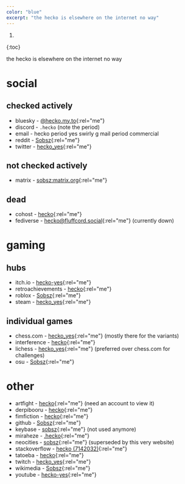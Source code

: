 ```yaml
---
color: "blue"
excerpt: "the hecko is elsewhere on the internet no way"
---
```


1. 
{:toc}

the hecko is elsewhere on the internet no way

# social

## checked actively

- bluesky - [@hecko.my.to](https://bsky.app/profile/hecko.my.to){:rel="me"}
- discord - `.hecko` (note the period)
- email - hecko period yes swirly g mail period commercial
- reddit - [Sobsz](https://www.reddit.com/user/Sobsz){:rel="me"}
- twitter - [hecko_yes](https://twitter.com/hecko_yes){:rel="me"}

## not checked actively

- matrix - [sobsz:matrix.org](https://matrix.to/#/@sobsz:matrix.org){:rel="me"}

## dead

- cohost - [hecko](https://cohost.org/hecko){:rel="me"}
- fediverse - [hecko@fluffcord.social](https://fluffcord.social/@hecko){:rel="me"} (currently down)

# gaming

## hubs

- itch.io - [hecko-yes](https://hecko-yes.itch.io/){:rel="me"}
- retroachievements - [hecko](https://retroachievements.org/user/hecko){:rel="me"}
- roblox - [Sobsz](https://www.roblox.com/users/124271832/profile){:rel="me"}
- steam - [hecko_yes](https://steamcommunity.com/id/hecko_yes){:rel="me"}

## individual games

- chess.com - [hecko_yes](https://www.chess.com/member/hecko_yes){:rel="me"} (mostly there for the variants)
- interference - [hecko](https://www.playinterference.com/players/hecko){:rel="me"}
- lichess - [hecko_yes](https://lichess.org/@/hecko_yes){:rel="me"} (preferred over chess.com for challenges)
- osu - [Sobsz](https://osu.ppy.sh/users/7557974){:rel="me"}

# other

- artfight - [hecko](https://artfight.net/~hecko){:rel="me"} (need an account to view it)
- derpibooru - [hecko](https://derpibooru.org/profiles/hecko){:rel="me"}
- fimfiction - [hecko](https://www.fimfiction.net/user/335946/hecko){:rel="me"}
- github - [Sobsz](https://github.com/Sobsz){:rel="me"}
- keybase - [sobsz](https://keybase.io/sobsz){:rel="me"} (not used anymore)
- miraheze - [.hecko](https://meta.miraheze.org/wiki/User:.hecko){:rel="me"}
- neocities - [sobsz](https://sobsz.neocities.org/){:rel="me"} (superseded by this very website)
- stackoverflow - [hecko (7142032)](https://stackoverflow.com/users/7142032/hecko){:rel="me"}
- tatoeba - [hecko](https://tatoeba.org/en/user/profile/hecko){:rel="me"}
- twitch - [hecko_yes](https://www.twitch.tv/hecko_yes){:rel="me"}
- wikimedia - [Sobsz](https://meta.wikimedia.org/wiki/User:.hecko){:rel="me"}
- youtube - [hecko-yes](https://www.youtube.com/channel/UCfwoJszjdfe2p6YY0FpXFYA){:rel="me"}
